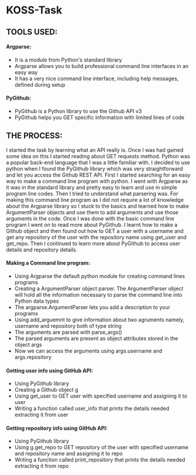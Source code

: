 # KOSS-Task

## TOOLS USED:


#### Argparse:

- It is a module from Python's standard library
- Argparse allows you to build professional command line interfaces in an easy way
- It has a very nice command line interface, including help messages, defined during setup 

#### PyGithub:

- PyGithub is a Python library to use the Github API v3
- PyGithub helps you GET specific information with limited lines of code

## THE PROCESS:

I started the task by learning what an API really is. Once I was had gained some idea on this I started reading about GET requests method. Python was a popular back-end language that I was a little familiar with. I decided to use python when I found the PyGithub library which was very straightforward and let you access the Github REST API.
First I started searching for an easy way to make a command line program with python. I went with Argparse as it was in the standard library and pretty easy to learn and use in simple program line codes. Then I tried to understand what parsering was.
For making this command line program as I did not require a lot of knowledge about the Argparse library so I stuck to the basics and learned how to make ArgumentParser objects and use them to add arguments and use those arguments in the code.
Once I was done with the basic command line program I went on to read more about PyGithub. I learnt how to make a Github object and then found out how to GET a user with a username and get any repository of the user with the repository name using get_user and get_repo. Then I continued to learn more about PyGithub to access user details and repository details.

#### Making a Command line program:

- Using Argparse the default python module  for creating command lines programs
- Creating a ArgumentParser object parser. The ArgumentParser object will hold all the information necessary to parse the command line into Python data types
- The argparse.ArgumentParser lets you add a description to your programs
- Using add_arguemnt to give information about two agruments namely, username and repository both of type string
- The arguments are parsed with parse_args()
- The parsed arguments are present as object attributes stored in the object args
- Now we can access the arguments using args.username and args.repository

#### Getting user info using GitHub API:

- Using PyGithub library
- Creating a Github object g
- Using get_user to GET user with specified username and assigning it to user
- Writing a function called user_info that prints the details needed extracting it from user

#### Getting repository info using GitHub API:

- Using PyGithub library
- Using g.get_repo to GET repository of the user with specified username and repository name and assigning it to repo
- Writing a function called print_repository that prints the details needed extracting it from repo
